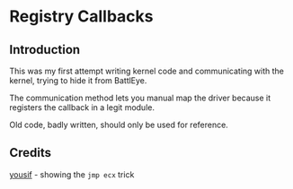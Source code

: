 # Registry Callbacks

## Introduction

This was my first attempt writing kernel code and communicating with the kernel, trying to hide it from BattlEye.

The communication method lets you manual map the driver because it registers the callback in a legit module.

Old code, badly written, should only be used for reference.

## Credits

[yousif](https://github.com/haram) - showing the `jmp ecx` trick